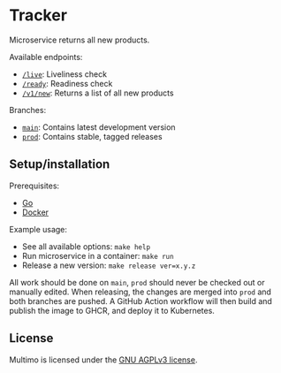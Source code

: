 # Tracker

Microservice returns all new products. 

Available endpoints:
- [`/live`](https://multimo.ml/tracker/live): Liveliness check
- [`/ready`](https://multimo.ml/tracker/ready): Readiness check
- [`/v1/new`](https://multimo.ml/tracker/v1/new): Returns a list of all new products

Branches:
- [`main`](https://github.com/MultimoML/tracker/tree/main): Contains latest development version
- [`prod`](https://github.com/MultimoML/tracker/tree/prod): Contains stable, tagged releases

## Setup/installation

Prerequisites:
- [Go](https://go.dev/)
- [Docker](https://www.docker.com/)

Example usage:
- See all available options: `make help`
- Run microservice in a container: `make run`
- Release a new version: `make release ver=x.y.z`

All work should be done on `main`, `prod` should never be checked out or manually edited.
When releasing, the changes are merged into `prod` and both branches are pushed.
A GitHub Action workflow will then build and publish the image to GHCR, and deploy it to Kubernetes.

## License

Multimo is licensed under the [GNU AGPLv3 license](LICENSE).
